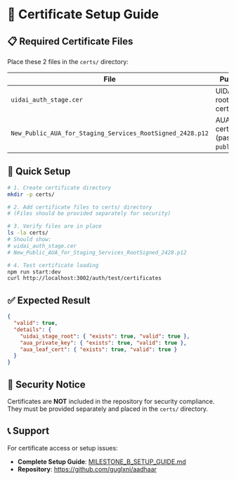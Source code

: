 # 🔐 **Certificate Setup Guide**

## 📋 **Required Certificate Files**

Place these 2 files in the `certs/` directory:

| File | Purpose |
|------|---------|
| `uidai_auth_stage.cer` | UIDAI CA root certificate |
| `New_Public_AUA_for_Staging_Services_RootSigned_2428.p12` | AUA certificate (password: `public`) |

## 🔧 **Quick Setup**

```bash
# 1. Create certificate directory
mkdir -p certs/

# 2. Add certificate files to certs/ directory
# (Files should be provided separately for security)

# 3. Verify files are in place
ls -la certs/
# Should show:
# uidai_auth_stage.cer
# New_Public_AUA_for_Staging_Services_RootSigned_2428.p12

# 4. Test certificate loading
npm run start:dev
curl http://localhost:3002/auth/test/certificates
```

## ✅ **Expected Result**
```json
{
  "valid": true,
  "details": {
    "uidai_stage_root": { "exists": true, "valid": true },
    "aua_private_key": { "exists": true, "valid": true },
    "aua_leaf_cert": { "exists": true, "valid": true }
  }
}
```

## 🚨 **Security Notice**

Certificates are **NOT** included in the repository for security compliance. They must be provided separately and placed in the `certs/` directory.

## 📞 **Support**

For certificate access or setup issues:
- **Complete Setup Guide**: [MILESTONE_B_SETUP_GUIDE.md](../MILESTONE_B_SETUP_GUIDE.md)
- **Repository**: https://github.com/guglxni/aadhaar 